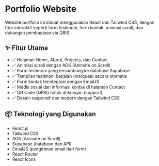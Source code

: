 # Portfolio Website

Website portfolio ini dibuat menggunakan React dan Tailwind CSS, dengan fitur interaktif seperti form testimoni, form kontak, animasi scroll, dan dukungan pembayaran via QRIS.

## ✨ Fitur Utama

- ✅ Halaman Home, About, Projects, dan Contact
- ✅ Animasi scroll dengan AOS (Animate on Scroll)
- ✅ Form testimoni yang tersambung ke database Supabase
- ✅ Tampilan testimoni berjalan (marquee) secara otomatis
- ✅ Form kontak terintegrasi dengan EmailJS
- ✅ Media sosial dan informasi kontak di halaman Contact
- ✅ QR Code (QRIS) untuk dukungan (support)
- ✅ Desain responsif dan modern dengan Tailwind CSS

## 📦 Teknologi yang Digunakan

- React.js
- Tailwind CSS
- AOS (Animate on Scroll)
- Supabase (database dan API)
- EmailJS (pengiriman email dari form)
- React Router
- React Icons
